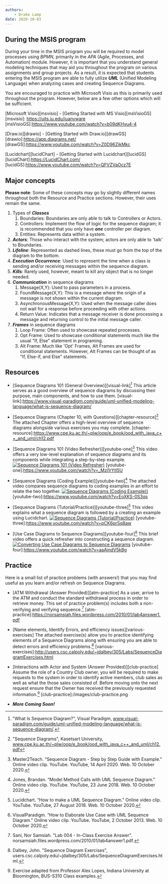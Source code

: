```yaml
---
authors:
    - Drake Lamp
date: 2020-10-03
---
```


## During the MSIS program

During your time in the MSIS program you will be required to model processes using _BPMN_, primarily in the _APA_ (Agile, Processes, and Automation) module. However, it is important that you understand general modeling techniques that may aid you throughout the program on various assignments and group projects. As a result, it is expected that students entering the MSIS program are able to fully utilize _**UML**_ (Unified Modeling Language) when analyzing cases and creating Sequence Diagrams.

You are encouraged to practice with Microsoft Visio as this is primarily used throughout the program. However, below are a few other options which will be sufficient.

[Microsoft Visio][msvisio] - [Getting Started with MS Visio][msVisioGS]
[msvisio]: https://uits.iu.edu/iuanyware
[msVisioGS]:https://www.youtube.com/watch?v=b09dKHvu4-4

[Draw.io][drawio] - [Getting Started with Draw.io][drawGS]
[drawio]:https://app.diagrams.net/
[drawGS]:https://www.youtube.com/watch?v=Z0D96ZikMkc

[Lucidchart][lucidChart] - [Getting Started with Lucidchart][lucidGS]
[lucidChart]:https://LucidChart.com/
[lucidGS]:https://www.youtube.com/watch?v=QFVZVaOcz7E

## Major concepts

**Please note**: Some of these concepts may go by slightly different names throughout both the Resource and Practice sections. However, their uses remain the same.

1. Types of _**Classes**_
    1. Boundaries: Boundaries are only able to talk to Controllers or Actors.
    2. Controllers: Implement the flow of logic for the sequence diagram; it is recommended that you only have _**one**_ controller per diagram.  
    3. Entities: Represents data within a system.
2. _**Actors**_: Those who interact with the system; actors are only able to 'talk' to Boundaries.
3. _**Lifeline**_: Represented as dashed lines, these must go from the top of the diagram to the bottom.
4. _**Execution Occurrence**_: Used to represent the time when a class is sending and/or receiving messages within the sequence diagram.
5. _**Kills**_: Rarely used, however, meant to kill any object that is no longer needed.
6. _**Communication**_ in sequence diagrams
    1. Message(X,Y): Used to pass parameters in a process.
    2. FoundMessage(X,Y): This is a message where the origin of a message is not shown within the current diagram.
    3. AsynchronousMessage(X,Y): Used when the message caller does not wait for a response before proceeding with other actions.
    4. Return Value: Indicates that a message receiver is done processing a message and returning control to the initial message caller.
7. _**Frames**_ in sequence diagrams
    1. Loop Frame: Often used to showcase repeated processes.
    2. Opt Frame: Used to showcase conditional statements much like the usual "If, Else" statement in programing.
    3. Alt Frame: Much like 'Opt' Frames, Alt Frames are used for conditional statements. However, Alt Frames can be thought of as "If, Else-if, and Else" statements.

## Resources

*  [Sequence Diagrams 101 (General Overview)][visual-link][^citation-one] This article serves as a good overview of sequence diagrams by discussing their purpose, main components, and how to use them.
[visual-link]:https://www.visual-paradigm.com/guide/uml-unified-modeling-language/what-is-sequence-diagram/
[^citation-one]: "What Is Sequence Diagram?", Visual Paradigm, www.visual-paradigm.com/guide/uml-unified-modeling-language/what-is-sequence-diagram/.  

*  [Sequence Diagrams (Chapter 10, with Questions)][chapter-resource][^citation-two] The attached Chapter offers a high-level overview of sequence diagrams alongside various exercises you may complete.
[chapter-resource]:https://www.cpe.ku.ac.th/~plw/oop/e_book/ood_with_java_c++_and_uml/ch12.pdf
[^citation-two]: "Sequence Diagrams", Kasetsart University, www.cpe.ku.ac.th/~plw/oop/e_book/ood_with_java_c++_and_uml/ch12.pdf

*  [Sequence Diagrams 101 (Video Refresher)][youtube-one][^citation-three] This video offers a very low-level explanation of sequence diagrams and its components while integrating a step-by-step example.
[![Sequence Diagrams 101 (Video Refresher)](https://img.youtube.com/vi/_Mzi1rYtI5U/0.jpg)](https://www.youtube.com/watch?v=_Mzi1rYtI5U)
[youtube-one]:https://www.youtube.com/watch?v=_Mzi1rYtI5U
[^citation-three]: Master2Teach. “Sequence Diagram - Step by Step Guide with Example.” Online video clip. YouTube. YouTube, 14 April 2020. Web. 10 October 2020.

*  [Sequence Diagrams (Coding Example)][youtube-two][^citation-four] The attached video compares sequence diagrams to coding examples in an effort to relate the two together.
[![Sequence Diagrams (Coding Example))](https://img.youtube.com/vi/EoXKS-0S3qs/0.jpg)](https://www.youtube.com/watch?v=EoXKS-0S3qs)
[youtube-two]:https://www.youtube.com/watch?v=EoXKS-0S3qs
[^citation-four]: Jones, Brandan. “Model Method Calls with UML Sequence Diagram.” Online video clip. YouTube. YouTube, 23 June 2018. Web. 10 October 2020.

*  [Sequence Diagrams (Tutorial/Practice)][youtube-three][^citation-five] This video explains what a sequence diagram is followed by a creating an example using Lucidchart.
[![Sequence Diagrams (Tutorial/Practice)](https://img.youtube.com/vi/pCK6prSq8aw/0.jpg)](https://www.youtube.com/watch?v=pCK6prSq8aw)
[youtube-three]:https://www.youtube.com/watch?v=pCK6prSq8aw
[^citation-five]: Lucidchart. “How to make a UML Sequence Diagram.” Online video clip. YouTube. YouTube, 27 August 2018. Web. 10 October 2020.

*  [Use Case Diagrams to Sequence Diagrams][youtube-four][^citation-six] This brief video offers a quick refresher into constructing a sequence diagram.
[![Converting Use Case Diagrams to Sequence Diagrams](https://img.youtube.com/vi/aaAjndV5kBg.jpg)](https://www.youtube.com/watch?v=aaAjndV5kBg)
[youtube-four]:https://www.youtube.com/watch?v=aaAjndV5kBg
[^citation-six]: VisualParadigm. “How to Elaborate Use Case with UML Sequence Diagram.” Online video clip. YouTube. YouTube, 2 October 2013. Web. 10 October 2020.

## Practice

Here is a small list of practice problems (with answers!) that you may find useful as you learn and/or refresh on Sequence Diagrams.

*  [ATM Withdrawal (Answer Provided)][atm-practice] As a user, arrive to the ATM and conduct the standard withdrawal process in order to retrieve money. This set of practice problem(s) includes both a non-verifying and verifying sequence.[^citation-seven]
[atm-practice]:https://norsamsiah.files.wordpress.com/2010/01/lab4answer1.pdf

[^citation-seven]: Sani, Nor Samsiah. "Lab 004 - In-Class Exercise Answer". norsamsiah.files.wordpress.com/2010/01/lab4answer1.pdf.

*  [Name elements, Identify Errors, and efficiency issues][various-exercises] The attached exercise(s) allow you to practice identifying elements of a Sequence Diagrams along with ensuring you are able to detect errors and efficiency problems.[^citation-eight]
[various-exercises]:http://users.csc.calpoly.edu/~jdalbey/305/Labs/SequenceDiagramExercises.html

[^citation-eight]: Dalbey, John. "Sequence Diagram Exercises", users.csc.calpoly.edu/~jdalbey/305/Labs/SequenceDiagramExercises.html.

*  [Interactions with Actor and System (Answer Provided)][club-practice] Assume the role of a Country Club owner, you will be required to make requests to the system in order to identify active members, club sales as well as what the those sales consisted of. Before moving onto the next request ensure that the Owner has received the previously requested information.[^citation-nine]
[club-practice]:/images/club-practice.png

[^citation-nine]: Exercise adapted from Professor Alex Lopes, Indiana University at Bloomington, BUS-S310 Class examples.

*  _**More Coming Soon!**_
